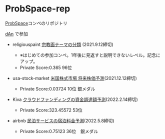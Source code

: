 # ProbSpace-rep
[ProbSpace](https://comp.probspace.com/)コンペのリポジトリ

[dAn](https://comp.probspace.com/users/dAn/0) で参加

- religiouspaint [宗教画テーマの分類](https://comp.probspace.com/competitions/religious_art) (2021.9.12締切) 
  - ※はじめての参加コンペ。1年後に見返すと説明できないレベル。記念にアップ。
  - Private Score:0.365 96位

- usa-stock-market [米国株式市場 将来株価予測](https://comp.probspace.com/competitions/us_stock_price)(2021.12.12締切)
  - Private Score:0.03724 10位 銀メダル

- Kiva [クラウドファンディングの資金調達額予測](https://comp.probspace.com/competitions/kiva2021)(2022.2.14締切)
  - Private Score:323.45572 53位

- airbnb [民泊サービスの宿泊料金予測](https://comp.probspace.com/competitions/bnb_price)(2022.5.8締切)
  - Private Score:0.75123 36位　銀メダル